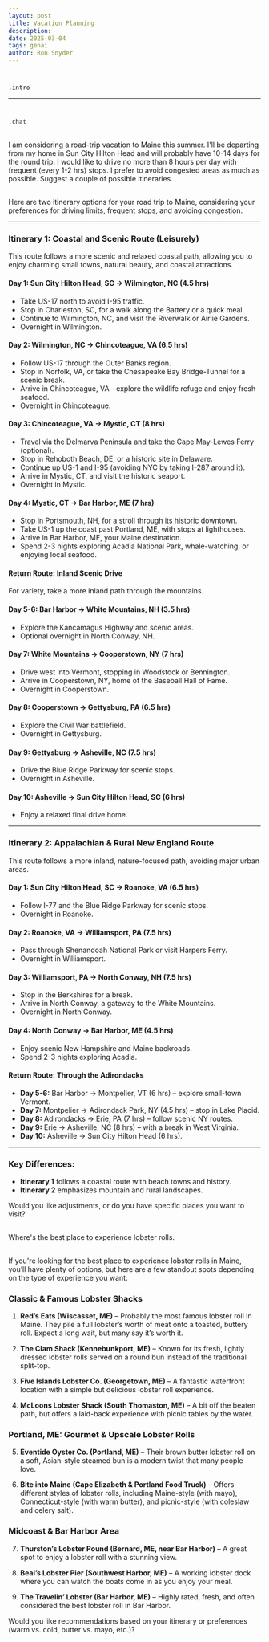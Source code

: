 ```yaml
---
layout: post
title: Vacation Planning
description: 
date: 2025-03-04
tags: genai
author: Ron Snyder
---
```


#
`.intro`

---

#
`.chat`

##

I am considering a road-trip vacation to Maine this summer.  I'll be departing from my home in Sun City Hilton Head and will probably have 10-14 days for the round trip.  I would like to drive no more than 8 hours per day with frequent (every 1-2 hrs) stops.  I prefer to avoid congested areas as much as possible.  Suggest a couple of possible itineraries.

##

Here are two itinerary options for your road trip to Maine, considering your preferences for driving limits, frequent stops, and avoiding congestion.

---

### **Itinerary 1: Coastal and Scenic Route (Leisurely)**
This route follows a more scenic and relaxed coastal path, allowing you to enjoy charming small towns, natural beauty, and coastal attractions.

#### **Day 1: Sun City Hilton Head, SC → Wilmington, NC** (4.5 hrs)
- Take US-17 north to avoid I-95 traffic.
- Stop in Charleston, SC, for a walk along the Battery or a quick meal.
- Continue to Wilmington, NC, and visit the Riverwalk or Airlie Gardens.
- Overnight in Wilmington.

#### **Day 2: Wilmington, NC → Chincoteague, VA** (6.5 hrs)
- Follow US-17 through the Outer Banks region.
- Stop in Norfolk, VA, or take the Chesapeake Bay Bridge-Tunnel for a scenic break.
- Arrive in Chincoteague, VA—explore the wildlife refuge and enjoy fresh seafood.
- Overnight in Chincoteague.

#### **Day 3: Chincoteague, VA → Mystic, CT** (8 hrs)
- Travel via the Delmarva Peninsula and take the Cape May-Lewes Ferry (optional).
- Stop in Rehoboth Beach, DE, or a historic site in Delaware.
- Continue up US-1 and I-95 (avoiding NYC by taking I-287 around it).
- Arrive in Mystic, CT, and visit the historic seaport.
- Overnight in Mystic.

#### **Day 4: Mystic, CT → Bar Harbor, ME** (7 hrs)
- Stop in Portsmouth, NH, for a stroll through its historic downtown.
- Take US-1 up the coast past Portland, ME, with stops at lighthouses.
- Arrive in Bar Harbor, ME, your Maine destination.
- Spend 2-3 nights exploring Acadia National Park, whale-watching, or enjoying local seafood.

#### **Return Route: Inland Scenic Drive**
For variety, take a more inland path through the mountains.

#### **Day 5-6: Bar Harbor → White Mountains, NH** (3.5 hrs)
- Explore the Kancamagus Highway and scenic areas.
- Optional overnight in North Conway, NH.

#### **Day 7: White Mountains → Cooperstown, NY** (7 hrs)
- Drive west into Vermont, stopping in Woodstock or Bennington.
- Arrive in Cooperstown, NY, home of the Baseball Hall of Fame.
- Overnight in Cooperstown.

#### **Day 8: Cooperstown → Gettysburg, PA** (6.5 hrs)
- Explore the Civil War battlefield.
- Overnight in Gettysburg.

#### **Day 9: Gettysburg → Asheville, NC** (7.5 hrs)
- Drive the Blue Ridge Parkway for scenic stops.
- Overnight in Asheville.

#### **Day 10: Asheville → Sun City Hilton Head, SC** (6 hrs)
- Enjoy a relaxed final drive home.

---

### **Itinerary 2: Appalachian & Rural New England Route**
This route follows a more inland, nature-focused path, avoiding major urban areas.

#### **Day 1: Sun City Hilton Head, SC → Roanoke, VA** (6.5 hrs)
- Follow I-77 and the Blue Ridge Parkway for scenic stops.
- Overnight in Roanoke.

#### **Day 2: Roanoke, VA → Williamsport, PA** (7.5 hrs)
- Pass through Shenandoah National Park or visit Harpers Ferry.
- Overnight in Williamsport.

#### **Day 3: Williamsport, PA → North Conway, NH** (7.5 hrs)
- Stop in the Berkshires for a break.
- Arrive in North Conway, a gateway to the White Mountains.
- Overnight in North Conway.

#### **Day 4: North Conway → Bar Harbor, ME** (4.5 hrs)
- Enjoy scenic New Hampshire and Maine backroads.
- Spend 2-3 nights exploring Acadia.

#### **Return Route: Through the Adirondacks**
- **Day 5-6:** Bar Harbor → Montpelier, VT (6 hrs) – explore small-town Vermont.
- **Day 7:** Montpelier → Adirondack Park, NY (4.5 hrs) – stop in Lake Placid.
- **Day 8:** Adirondacks → Erie, PA (7 hrs) – follow scenic NY routes.
- **Day 9:** Erie → Asheville, NC (8 hrs) – with a break in West Virginia.
- **Day 10:** Asheville → Sun City Hilton Head (6 hrs).

---

### **Key Differences:**
- **Itinerary 1** follows a coastal route with beach towns and history.
- **Itinerary 2** emphasizes mountain and rural landscapes.

Would you like adjustments, or do you have specific places you want to visit?

##

Where's the best place to experience lobster rolls.

##

If you're looking for the best place to experience lobster rolls in Maine, you’ll have plenty of options, but here are a few standout spots depending on the type of experience you want:

### **Classic & Famous Lobster Shacks**
1. **Red’s Eats (Wiscasset, ME)** – Probably the most famous lobster roll in Maine. They pile a full lobster’s worth of meat onto a toasted, buttery roll. Expect a long wait, but many say it’s worth it.

2. **The Clam Shack (Kennebunkport, ME)** – Known for its fresh, lightly dressed lobster rolls served on a round bun instead of the traditional split-top.

3. **Five Islands Lobster Co. (Georgetown, ME)** – A fantastic waterfront location with a simple but delicious lobster roll experience.

4. **McLoons Lobster Shack (South Thomaston, ME)** – A bit off the beaten path, but offers a laid-back experience with picnic tables by the water.

### **Portland, ME: Gourmet & Upscale Lobster Rolls**
5. **Eventide Oyster Co. (Portland, ME)** – Their brown butter lobster roll on a soft, Asian-style steamed bun is a modern twist that many people love.

6. **Bite into Maine (Cape Elizabeth & Portland Food Truck)** – Offers different styles of lobster rolls, including Maine-style (with mayo), Connecticut-style (with warm butter), and picnic-style (with coleslaw and celery salt).

### **Midcoast & Bar Harbor Area**
7. **Thurston’s Lobster Pound (Bernard, ME, near Bar Harbor)** – A great spot to enjoy a lobster roll with a stunning view.

8. **Beal’s Lobster Pier (Southwest Harbor, ME)** – A working lobster dock where you can watch the boats come in as you enjoy your meal.

9. **The Travelin’ Lobster (Bar Harbor, ME)** – Highly rated, fresh, and often considered the best lobster roll in Bar Harbor.

Would you like recommendations based on your itinerary or preferences (warm vs. cold, butter vs. mayo, etc.)?
